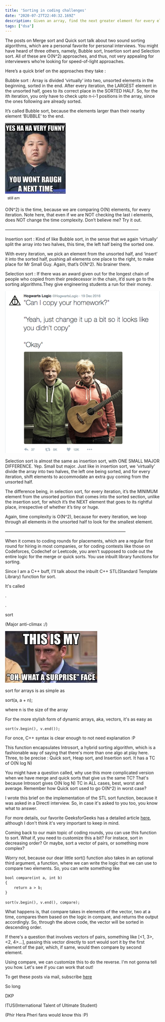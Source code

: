 ```yaml
---
title: 'Sorting in coding challenges'
date: "2020-07-27T22:40:32.169Z"
description: Given an array, find the next greater element for every element
tags: ["dsa"]
---
```


The posts on Merge sort and Quick sort talk about two sound sorting algorithms, which are a personal favorite for personal interviews. You might have heard of three others, namely, Bubble sort, Insertion sort and Selection sort. All of these are O(N^2) approaches, and thus, not very appealing for interviewers who’re looking for speed-of-light approaches.

Here’s a quick brief on the approaches they take :

Bubble sort : Array is divided ‘virtually‘ into two, unsorted elements in the beginning, sorted in the end. After every iteration, the LARGEST element in the unsorted half, goes to its correct place in the SORTED HALF. So, for the ith iteration, you only have to check upto n-i-1 positions in the array, since the ones following are already sorted.

It’s called Bubble sort, because the elements larger than their nearby element ‘BUBBLE‘ to the end. 

![](./sort-coding-3.jpg)

O(N^2) is the time, because we are comparing O(N) elements, for every iteration. Note here, that even if we are NOT checking the last i elements, does NOT change the time complexity. Don’t believe me? Try it out.

———————————————————————————————

Insertion sort : Kind of like Bubble sort, in the sense that we again ‘virtually‘ split the array into two halves, this time, the left half being the sorted one.

With every iteration, we pick an element from the unsorted half, and ‘insert‘ it into the sorted half, pushing all elements one place to the right, to make place for Mr Small Guy. Again, that’s O(N^2). No brainer there.

Selection sort : If there was an award given out for the longest chain of people who copied from their predecessor in the chain, it’d sure go to the sorting algorithms.They give engineering students a run for their money.

![](./sort-coding-4.png)

Selection sort is almost the same as insertion sort, with ONE SMALL MAJOR DIFFERENCE. Yep. Small but major. Just like in insertion sort, we ‘virtually‘ divide the array into two halves, the left one being sorted, and for every iteration, shift elements to accommodate an extra guy coming from the unsorted half.

The difference being, in selection sort, for every iteration, it’s the MINIMUM element from the unsorted portion that comes into the sorted section, unlike the insertion sort, for which it’s the NEXT element that goes to its rightful place, irrespective of whether it’s tiny or huge. 

Again, time complexity is O(N^2), because for every iteration, we loop through all elements in the unsorted half to look for the smallest element.

————————————————————————————

When it comes to coding rounds for placements, which are a regular first round for hiring in most companies, or for coding contests like those on Codeforces, Codechef or Leetcode, you aren't supposed to code out the entire logic for the merge or quick sorts. You use inbuilt library functions for sorting.

Since I am a C++ buff, I'll talk about the inbuilt C++ STL(Standard Template Library) function for sort.

It's called

.

.

sort

(Major anti-climax :/)

![](./sort-coding-1.jpg)

sort for arrays is as simple as

sort(a, a + n);

where n is the size of the array

For the more stylish form of dynamic arrays, aka, vectors, it's as easy as
```
sort(v.begin(), v.end());
```
For once, C++ syntax is clear enough to not need explanation :P

This function encapsulates Introsort, a hybrid sorting algorithm, which is a fashionable way of saying that there's more than one algo at play here. Three, to be precise : Quick sort, Heap sort, and Insertion sort. It has a TC of O(N log N)

You might have a question called, why use this more complicated version when we have merge and quick sorts that give us the same TC? That's because Introsort gives O(N log N) TC in ALL cases, best, worst and average. Remember how Quick sort used to go O(N^2) in worst case?

I wrote this brief on the implementation of the STL sort function, because it was asked in a DirectI interview. So, in case it's asked to you too, you know what to answer.

For more details, our favorite GeeksforGeeks has a detailed article [here](https://www.geeksforgeeks.org/internal-details-of-stdsort-in-c/), although I don't think it's very important to keep in mind.

Coming back to our main topic of coding rounds, you can use this function to sort. What if, you need to customize this a bit? For instace, sort in decreasing order? Or maybe, sort a vector of pairs, or something more complex?

Worry not, because our dear little sort() function also takes in an optional third argument, a function, where we can write the logic that we can use to compare two elements. So, you can write something like

```
bool compare(int a, int b)
{
    return a > b;
}

sort(v.begin(), v.end(), compare);
```

What happens is, that compare takes in elements of the vector, two at a time, compares them based on the logic in compare, and returns the output accordingly. So, through the above code, the vector will be sorted in descending order.

If there's a question that involves vectors of pairs, something like [<1, 3>, <2, 4>...], passing this vector directly to sort would sort it by the first element of the pair, which, if same, would then compare by second element. 

Using compare, we can customize this to do the reverse. I'm not gonna tell you how. Let's see if you can work that out!

To get these posts via mail, subscribe [here](https://dkprobescode.substack.com/subscribe)


So long

DKP

ITUS(International Talent of Ultimate Student)

(Phir Hera Pheri fans would know this :P)


